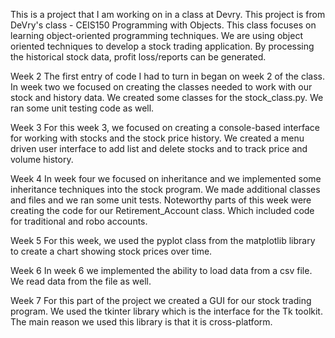 This is a project that I am working on in a class at Devry. This project is from DeVry's class - CEIS150 Programming with Objects. This class focuses on learning object-oriented programming techniques. We are using object oriented techniques to develop a stock trading application. By processing the historical stock data, profit loss/reports can be generated.

Week 2
The first entry of code I had to turn in began on week 2 of the class. In week two we focused on creating the classes needed to work with our stock and history data. We created some classes for the stock_class.py. We ran some unit testing code as well.

Week 3
For this week 3, we focused on creating a console-based interface for working with stocks and the stock price history. We created a menu driven user interface to add list and delete stocks and to track price and volume history.

Week 4
In week four we focused on inheritance and we implemented some inheritance techniques into the stock program. We made additional classes and files and we ran some unit tests. Noteworthy parts of this week were creating the code for our Retirement_Account class. Which included code for traditional and robo accounts.

Week 5
For this week, we used the pyplot class from the matplotlib library to create a chart showing stock prices over time.

Week 6
In week 6 we implemented the ability to load data from a csv file. We read data from the file as well.

Week 7
For this part of the project we created a GUI for our stock trading program. We used the tkinter library which is the interface for the Tk toolkit. The main reason we used this library is that it is cross-platform.